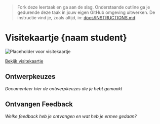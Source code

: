 > Fork deze leertaak en ga aan de slag. Onderstaande outline ga je gedurende deze taak in jouw eigen GitHub omgeving uitwerken. De instructie vind je, zoals altijd, in: [docs/INSTRUCTIONS.md](docs/INSTRUCTIONS.md)
# Visitekaartje {naam student} 

<!-- Add a link to your live demo in Github Pages 🌐-->
![Placeholder voor visitekaartje](https://via.placeholder.com/900x600 "Visitekaartje")  
<!-- Add a nice poster image here when the task is completed, showing off your shiny frontend 📸 -->
[Bekijk visitekaartje]()

## Ontwerpkeuzes
*Documenteer hier de ontwerpkeuzes die je hebt gemaakt*

## Ontvangen Feedback
*Welke feedback heb je ontvangen en wat heb je ermee gedaan?*
